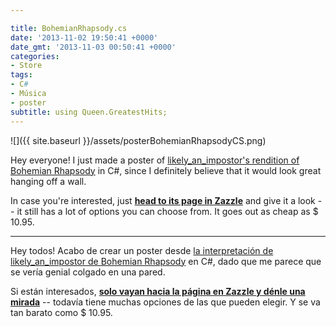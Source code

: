 ```yaml
---

title: BohemianRhapsody.cs
date: '2013-11-02 19:50:41 +0000'
date_gmt: '2013-11-03 00:50:41 +0000'
categories:
- Store
tags:
- C#
- Música
- poster
subtitle: using Queen.GreatestHits;
---
```


![]({{ site.baseurl }}/assets/posterBohemianRhapsodyCS.png)

Hey everyone! I just made a poster of [likely_an_impostor's rendition of Bohemian Rhapsody](http://www.reddit.com/r/AskReddit/comments/1poo0n/programmers_of_reddit_how_would_you_sum_up_a/cd4j9iq) in C#, since I definitely believe that it would look great hanging off a wall.

In case you're interested, just **[head to its page in Zazzle](http://www.zazzle.com/bohemianrhapsody_cs_posters-228346427007677040)** and give it a look -- it still has a lot of options you can choose from. It goes out as cheap as $ 10.95.

---

Hey todos! Acabo de crear un poster desde [la interpretación de likely_an_impostor de Bohemian Rhapsody](http://www.reddit.com/r/AskReddit/comments/1poo0n/programmers_of_reddit_how_would_you_sum_up_a/cd4j9iq) en C#, dado que me parece que se vería genial colgado en una pared.

Si están interesados, **[solo vayan hacia la página en Zazzle y dénle una mirada](http://www.zazzle.com/bohemianrhapsody_cs_posters-228346427007677040)** -- todavía tiene muchas opciones de las que pueden elegir. Y se va tan barato como $ 10.95.
